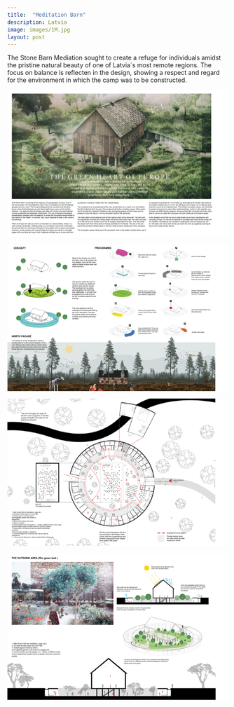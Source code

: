 ```yaml
---
title:  "Meditation Barn"
description: Latvia
image: images/1M.jpg
layout: post
---
```

The Stone Barn Mediation sought to create a refuge for individuals amidst the pristine natural beauty of one of Latvia´s most remote regions.
The focus on balance is reflecten in the design, showing a respect and regard for the environment in which the camp was to be constructed. 

![Bildbeskrivning](/images/2M.jpg)

![Bildbeskrivning](/images/3M.jpg)

![Bildbeskrivning](/images/4M.jpg)

![Bildbeskrivning](/images/5M.jpg)
